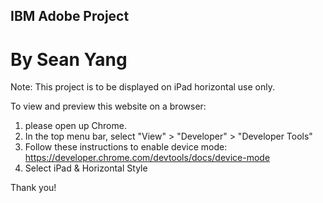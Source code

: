 ## IBM Adobe Project
# By Sean Yang  
  

Note: This project is to be displayed on iPad horizontal use only.   

To view and preview this website on a browser:  
1. please open up Chrome.  
2. In the top menu bar, select "View" > "Developer" > "Developer Tools"    
3. Follow these instructions to enable device mode:   
https://developer.chrome.com/devtools/docs/device-mode  
4. Select iPad & Horizontal Style  


   

Thank you!

